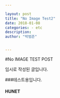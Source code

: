 ```yaml
---

layout: post  
title: "No Image Test2"  
date: 2018-01-08
categories: - etc  
description:  
author: "박범준"  


---
```


#No IMAGE TEST POST

임시로 작성된 글입니다.

###테스트용입니다.

#### HUNET
